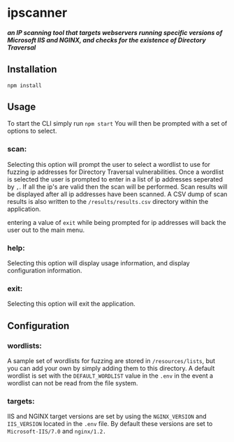 # ipscanner

##### an IP scanning tool that targets webservers running specific versions of Microsoft IIS and NGINX, and checks for the existence of Directory Traversal

## Installation

`npm install`

## Usage

To start the CLI simply run `npm start`
You will then be prompted with a set of options to select.

### scan:

Selecting this option will prompt the user to select a wordlist to use for fuzzing ip addresses for Directory Traversal vulnerabilities. Once a wordlist is selected the user is prompted to enter in a list of ip addresses seperated by `,`. If all the ip's are valid then the scan will be performed. Scan results will be displayed after all ip addresses have been scanned.
A CSV dump of scan results is also written to the `/results/results.csv` directory within the application.

entering a value of `exit` while being prompted for ip addresses will back the user out to the main menu.

### help:

Selecting this option will display usage information, and display configuration information.

### exit:

Selecting this option will exit the application.

## Configuration

### wordlists:

A sample set of wordlists for fuzzing are stored in `/resources/lists`, but you can add your own by simply adding them to this directory.
A default wordlist is set with the `DEFAULT_WORDLIST` value in the `.env` in the event a wordlist can not be read from the file system.

### targets:

IIS and NGINX target versions are set by using the `NGINX_VERSION` and `IIS_VERSION` located in the `.env` file. By default these versions are set to `Microsoft-IIS/7.0` and `nginx/1.2.`
